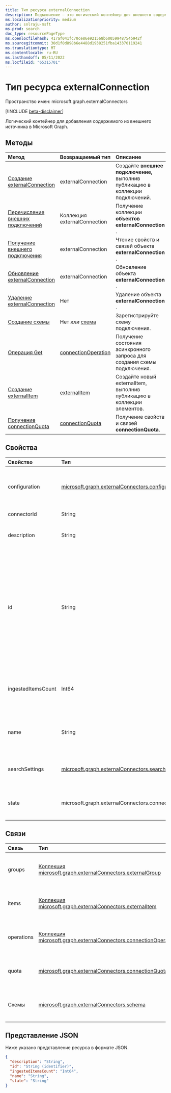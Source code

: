 ```yaml
---
title: Тип ресурса externalConnection
description: Подключение — это логический контейнер для внешнего содержимого в Microsoft Graph
ms.localizationpriority: medium
author: snlraju-msft
ms.prod: search
doc_type: resourcePageType
ms.openlocfilehash: 417af041fc70ce86e921568b60059948754b942f
ms.sourcegitcommit: 30d1f0d898b6e4488d1938251fba143370119241
ms.translationtype: MT
ms.contentlocale: ru-RU
ms.lasthandoff: 05/11/2022
ms.locfileid: "65315701"
---
```

# <a name="externalconnection-resource-type"></a>Тип ресурса externalConnection

Пространство имен: microsoft.graph.externalConnectors

[!INCLUDE [beta-disclaimer](../../includes/beta-disclaimer.md)]

Логический контейнер для добавления содержимого из внешнего источника в Microsoft Graph.

## <a name="methods"></a>Методы

| Метод                                                           | Возвращаемый тип                                   | Описание |
|:-----------------------------------------------------------------|:----------------------------------------------|:--|
| [Создание externalConnection](../api/externalconnectors-external-post-connections.md) | externalConnection                            | Создайте **внешнее подключение,** выполнив публикацию в коллекции подключений. |
| [Перечисление внешних подключений](../api/externalconnectors-externalconnection-list.md)    | Коллекция externalConnection                 | Получение коллекции **объектов externalConnection** . |
| [Получение внешнего подключения](../api/externalconnectors-externalconnection-get.md)       | externalConnection                            | Чтение свойств и связей объекта **externalConnection** . |
| [Обновление externalConnection](../api/externalconnectors-externalconnection-update.md) | externalConnection                            | Обновление объекта **externalConnection** . |
| [Удаление externalConnection](../api/externalconnectors-externalconnection-delete.md) | Нет                                          | Удаление объекта **externalConnection** . |
| [Создание схемы](../api/externalconnectors-externalconnection-post-schema.md)        | Нет *или* [схема](externalconnectors-schema.md)                 | Зарегистрируйте схему подключения. |
| [Операция Get](../api/externalconnectors-connectionoperation-get.md)               | [connectionOperation](externalconnectors-connectionoperation.md) | Получение состояния асинхронного запроса для создания схемы подключения. |
| [Создание externalItem](../api/externalconnectors-externalconnection-put-items.md)    | [externalItem](externalconnectors-externalitem.md)               | Создайте новый externalItem, выполнив публикацию в коллекции элементов. |
|[Получение connectionQuota](../api/externalconnectors-connectionquota-get.md)|[connectionQuota](../resources/externalconnectors-connectionquota.md)| Получение свойств и связей **connectionQuota**. |

## <a name="properties"></a>Свойства

| Свойство      | Тип                              | Описание |
|:--------------|:----------------------------------|:------------|
| configuration | [microsoft.graph.externalConnectors.configuration](externalconnectors-configuration.md) | Указывает дополнительные идентификаторы приложений, которым разрешено управлять подключением и индексировать содержимое в соединении. Необязательное. |
| connectorId   |String                             | Идентификатор Teams приложения. Необязательное.|
| description   | String                            | Описание подключения, отображаемого в Центр администрирования Microsoft 365. Необязательное. |
| id            | String                            | Предоставленный разработчиком уникальный идентификатор подключения в Azure Active Directory клиента. Длина должна быть от 3 до 32 символов. Должен содержать только буквенно-цифровые символы. Не может начинаться `Microsoft` с одного из следующих значений: `None`, `Directory`, `Exchange`, , `ExchangeArchive`, `LinkedIn`, `Mailbox`, `OneDriveBusiness`, `Teams``SharePoint`, `Yammer`, `Connectors`, `TaskFabric`, `PowerBI`, , `Assistant`, , `TopicEngine``MSFT_All_Connectors`. Обязательно. |
| ingestedItemsCount           | Int64                            |  Количество элементов, принимаемых в соединение. Это значение обновляется каждые 15 минут. Если состояние подключения равно `draft`, **то параметр ingestedItemsCount** будет иметь значение `null`. |
| name          | String                            | Отображаемое имя подключения, отображаемое в Центр администрирования Microsoft 365. Максимальная длина — 128 символов. Обязательно. |
| searchSettings|[microsoft.graph.externalConnectors.searchSettings](../resources/externalconnectors-searchsettings.md)|Параметры, настраиваемые для поиска содержимого в этом соединении, например шаблоны отображения результатов поиска.|
| state         | microsoft.graph.externalConnectors.connectionState                   | Указывает текущее состояние соединения. Возможные значения: `draft`, `ready`и `obsolete``limitExceeded`. Обязательный. |

## <a name="relationships"></a>Связи

| Связь | Тип                                                     | Описание |
|:-------------|:---------------------------------------------------------|:---|
| groups       | [Коллекция microsoft.graph.externalConnectors.externalGroup](externalconnectors-externalgroup.md)             | Только для чтения. Допускается значение null. |
| items        | [Коллекция microsoft.graph.externalConnectors.externalItem](externalconnectors-externalitem.md)               | Только для чтения. Допускается значение null. |
| operations   | [Коллекция microsoft.graph.externalConnectors.connectionOperation](externalconnectors-connectionoperation.md) | Только для чтения. Допускается значение null. |
| quota        | [microsoft.graph.externalConnectors.connectionQuota](externalconnectors-connectionquota.md)             | Только для чтения. Допускается значение null. |
| Схемы       | [microsoft.graph.externalConnectors.schema](externalconnectors-schema.md)                                      | Только для чтения. Допускается значение null. |

## <a name="json-representation"></a>Представление JSON

Ниже указано представление ресурса в формате JSON.

<!-- {
  "blockType": "resource",
  "optionalProperties": [

  ],
  "@odata.type": "microsoft.graph.externalConnectors.externalConnection",
  "keyProperty": "id"
}-->

```json
{
  "description": "String",
  "id": "String (identifier)",
  "ingestedItemsCount": "Int64",
  "name": "String",
  "state": "String"
}
```

<!-- uuid: 16cd6b66-4b1a-43a1-adaf-3a886856ed98
2019-02-04 14:57:30 UTC -->
<!-- {
  "type": "#page.annotation",
  "description": "connection resource",
  "keywords": "",
  "section": "documentation",
  "tocPath": ""
}-->
